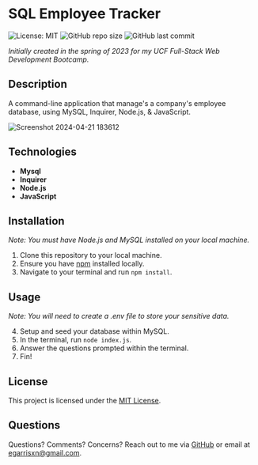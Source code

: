 # SQL Employee Tracker

![License: MIT](https://img.shields.io/badge/License-MIT-yellow.svg) ![GitHub repo size](https://img.shields.io/github/repo-size/egarrisxn/sql-employee-tracker-2023) ![GitHub last commit](https://img.shields.io/github/last-commit/egarrisxn/sql-employee-tracker-2023)

_Initially created in the spring of 2023 for my UCF Full-Stack Web Development Bootcamp._

## Description

A command-line application that manage's a company's employee database, using MySQL, Inquirer, Node.js, & JavaScript.

![Screenshot 2024-04-21 183612](https://github.com/EGARRISXN/sql-employee-tracker/assets/126130230/bbe9968e-f9e8-42ff-aac6-ff4b54ec97e7)

## Technologies

- **Mysql**
- **Inquirer**
- **Node.js**
- **JavaScript**

## Installation

_Note: You must have Node.js and MySQL installed on your local machine._

1. Clone this repository to your local machine.
2. Ensure you have [npm](https://www.npmjs.com/) installed locally.
3. Navigate to your terminal and run `npm install`.

## Usage

_Note: You will need to create a .env file to store your sensitive data._

4. Setup and seed your database within MySQL.
5. In the terminal, run `node index.js`.
6. Answer the questions prompted within the terminal.
7. Fin!

## License

This project is licensed under the [MIT License](LICENSE).

## Questions

Questions? Comments? Concerns? Reach out to me via [GitHub](https://github.com/EGARRISXN) or email at egarrisxn@gmail.com.
